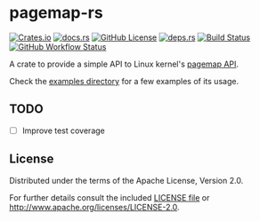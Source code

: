 <!-- this file uses https://github.com/livioribeiro/cargo-readme -->
<!-- do not manually edit README.md, instead edit README.tpl or src/lib.rs -->

# pagemap-rs

[![Crates.io](https://img.shields.io/crates/v/pagemap.svg)](https://crates.io/crates/pagemap)
[![docs.rs](https://docs.rs/pagemap/badge.svg)](https://docs.rs/pagemap)
[![GitHub License](https://img.shields.io/github/license/ckatsak/pagemap-rs?style=flat)](LICENSE)
[![deps.rs](https://deps.rs/repo/github/ckatsak/pagemap-rs/status.svg)](https://deps.rs/repo/github/ckatsak/pagemap-rs)
[![Build Status](https://travis-ci.com/ckatsak/pagemap-rs.svg?branch=main)](https://travis-ci.com/ckatsak/pagemap-rs)
[![GitHub Workflow Status](https://github.com/ckatsak/pagemap-rs/actions/workflows/basic.yml/badge.svg?branch=main)](https://github.com/ckatsak/pagemap-rs/actions/workflows/basic.yml)
<!--[![Travis (.com) branch](https://img.shields.io/travis/com/ckatsak/pagemap-rs/main)](https://travis-ci.com/ckatsak/pagemap-rs)-->
<!--[![GitHub Workflow Status](https://img.shields.io/github/workflow/status/ckatsak/pagemap-rs/basic.yml)](https://github.com/ckatsak/pagemap-rs/actions/workflows/basic.yml)-->

A crate to provide a simple API to Linux kernel's
[pagemap API](https://www.kernel.org/doc/Documentation/vm/pagemap.txt).

Check the [examples directory](./examples/) for a few examples of its usage.

## TODO

- [ ] Improve test coverage

## License

Distributed under the terms of the Apache License, Version 2.0.

For further details consult the included [LICENSE file](LICENSE) or http://www.apache.org/licenses/LICENSE-2.0.
